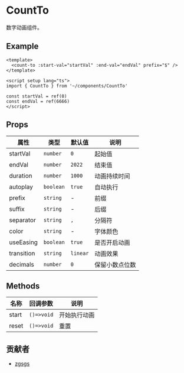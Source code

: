 # CountTo

数字动画组件。

## Example

``` vue
<template>
  <count-to :start-val="startVal" :end-val="endVal" prefix="$" />
</template>

<script setup lang="ts">
import { CountTo } from '~/components/CountTo'

const startVal = ref(0)
const endVal = ref(6666)
</script>
```

## Props

| 属性       | 类型       | 默认值    | 说明         |
| ---------- | --------- | -------- | ----------- |
| startVal   | `number`  | `0`      | 起始值       |
| endVal     | `number`  | `2022`   | 结束值       |
| duration   | `number`  | `1000`   | 动画持续时间  |
| autoplay   | `boolean` | `true`   | 自动执行     |
| prefix     | `string`  | -        | 前缀         |
| suffix     | `string`  | -        | 后缀         |
| separator  | `string`  | `,`      | 分隔符       |
| color      | `string`  | -        | 字体颜色     |
| useEasing  | `boolean` | `true`   | 是否开启动画  |
| transition | `string`  | `linear` | 动画效果      |
| decimals   | `number`  | `0`      | 保留小数点位数 |

## Methods

| 名称  | 回调参数     | 说明         |
| ----- | ---------- | ------------ |
| start | `()=>void` | 开始执行动画   |
| reset | `()=>void` | 重置         |

## 贡献者

- [zgsgs](https://github.com/zgsgs)

